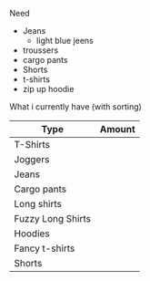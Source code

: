 Need
- Jeans
	- light blue jeens
- troussers
- cargo pants
- Shorts
- t-shirts
- zip up hoodie

What i currently have (with sorting)

| Type              | Amount |
| ----------------- | ------ |
| T-Shirts          |        |
| Joggers           |        |
| Jeans             |        |
| Cargo pants       |        |
| Long shirts       |        |
| Fuzzy Long Shirts |        |
| Hoodies           |        |
| Fancy t-shirts    |        |
| Shorts            |        |
